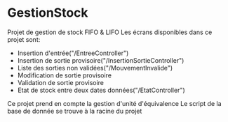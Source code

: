 # GestionStock
 Projet de gestion de stock FIFO & LIFO
Les écrans disponibles dans ce projet sont:
 * Insertion d'entrée("/EntreeController")
 * Insertion de sortie provisoire("/InsertionSortieController")
 * Liste des sorties non validées("/MouvementInvalide")
 * Modification de sortie provisoire
 * Validation de sortie provisoire
 * Etat de stock entre deux dates données("/EtatController")

Ce projet prend en compte la gestion d'unité d'équivalence
Le script de la base de donnée se trouve à la racine du projet 
